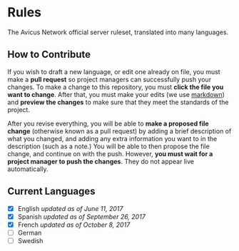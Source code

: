 # Rules
The Avicus Network official server ruleset, translated into many languages.

How to Contribute
-

If you wish to draft a new language, or edit one already on file, you must make a **pull request** so project managers can successfully push your changes. To make a change to this repository, you must **click the file you want to change**. After that, you must make your edits (we use [markdown](https://github.com/adam-p/markdown-here/wiki/Markdown-Cheatsheet)) and **preview the changes** to make sure that they meet the standards of the project. 

After you revise everything, you will be able to **make a proposed file change** (otherwise known as a pull request) by adding a brief description of what you changed, and adding any extra information you want to in the description (such as a note.) You will be able to then propose the file change, and continue on with the push. However, **you must wait for a project manager to push the changes**. They do not appear live automatically.

Current Languages
-

- [x] English *updated as of June 11, 2017*
- [x] Spanish *updated as of September 26, 2017*
- [x] French *updated as of October 8, 2017*
- [ ] German
- [ ] Swedish
